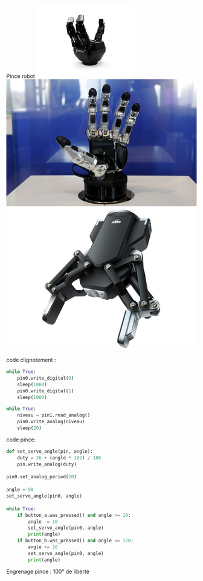 Pince robot
![pince3](/pince3.jpg)
![main_robot](/main_robot.jpg)
![pince2](/pince2.jpg)

code clignotement :
```python
while True:
    pin0.write_digital(0)
    sleep(1000)
    pin0.write_digital(1)
    sleep(1000)
```
```python
while True:
    niveau = pin1.read_analog()
    pin0.write_analog(niveau)
    sleep(20)
```
code pince:
```python
def set_servo_angle(pin, angle):
    duty = 26 + (angle * 102) / 180
    pin.write_analog(duty)

pin0.set_analog_period(20)

angle = 90
set_servo_angle(pin0, angle)

while True:
    if button_a.was_pressed() and angle >= 10:
        angle -= 10
        set_servo_angle(pin0, angle)
        print(angle)
    if button_b.was_pressed() and angle <= 170:
        angle += 10
        set_servo_angle(pin0, angle)
        print(angle)
```

Engrenage pince : 100° de liberté
